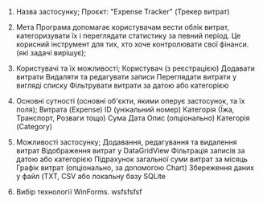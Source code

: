 1. Назва застосунку;
   Проєкт: "Expense Tracker" (Трекер витрат)

   
2. Мета
     Програма допомагає користувачам вести облік витрат, категоризувати їх і переглядати статистику за певний період. Це корисний інструмент для тих, хто хоче контролювати свої фінанси. (які задачі вирішує);
   
3. Користувачі та їх можливості;
   Користувач (з реєстрацією)
   Додавати витрати
   Видаляти та редагувати записи
   Переглядати витрати у вигляді списку
   Фільтрувати витрати за датою або категорією

4. Основні сутності (основні об'єкти, якими оперує застосунок, та їх поля);
Витрата (Expense)
ID (унікальний номер)
Категорія (Їжа, Транспорт, Розваги тощо)
Сума
Дата
Опис (опціонально)
Категорія (Category)

5. Можливості застосунку;
 Додавання, редагування та видалення витрат
 Відображення витрат у DataGridView
 Фільтрація записів за датою або категорією
 Підрахунок загальної суми витрат за місяць
 Графік витрат (опціонально, за допомогою Chart)
 Збереження даних у файл (TXT, CSV або локальну базу SQLite
   
6. Вибір технології WinForms.
wsfsfsfsf





